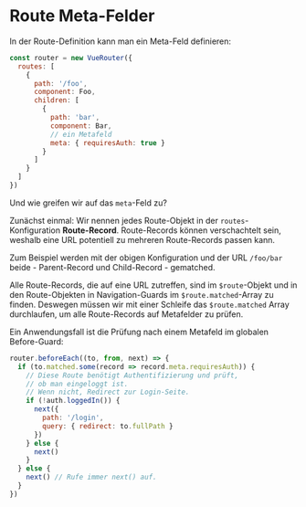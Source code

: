 # Route Meta-Felder

In der Route-Definition kann man ein Meta-Feld definieren:

``` js
const router = new VueRouter({
  routes: [
    {
      path: '/foo',
      component: Foo,
      children: [
        {
          path: 'bar',
          component: Bar,
          // ein Metafeld
          meta: { requiresAuth: true }
        }
      ]
    }
  ]
})
```

Und wie greifen wir auf das `meta`-Feld zu?

Zunächst einmal: Wir nennen jedes Route-Objekt in der `routes`-Konfiguration **Route-Record**. Route-Records können verschachtelt sein, weshalb eine URL potentiell zu mehreren Route-Records passen kann.

Zum Beispiel werden mit der obigen Konfiguration und der URL `/foo/bar` beide - Parent-Record und Child-Record - gematched.

Alle Route-Records, die auf eine URL zutreffen, sind im `$route`-Objekt und in den Route-Objekten in Navigation-Guards im `$route.matched`-Array zu finden. Deswegen müssen wir mit einer Schleife das `$route.matched` Array durchlaufen, um alle Route-Records auf Metafelder zu prüfen.

Ein Anwendungsfall ist die Prüfung nach einem Metafeld im globalen Before-Guard:

``` js
router.beforeEach((to, from, next) => {
  if (to.matched.some(record => record.meta.requiresAuth)) {
    // Diese Route benötigt Authentifizierung und prüft,
    // ob man eingeloggt ist.
    // Wenn nicht, Redirect zur Login-Seite.
    if (!auth.loggedIn()) {
      next({
        path: '/login',
        query: { redirect: to.fullPath }
      })
    } else {
      next()
    }
  } else {
    next() // Rufe immer next() auf.
  }
})
```
